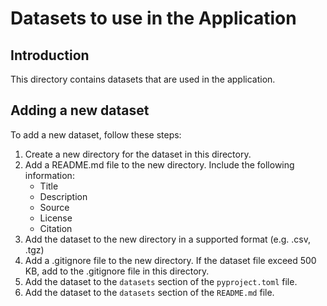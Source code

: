 # Datasets to use in the Application

## Introduction

This directory contains datasets that are used in the application.

## Adding a new dataset

To add a new dataset, follow these steps:

1. Create a new directory for the dataset in this directory.
2. Add a README.md file to the new directory. Include the following information:
    - Title
    - Description
    - Source
    - License
    - Citation
3. Add the dataset to the new directory in a supported format (e.g. .csv, .tgz)
4. Add a .gitignore file to the new directory. If the dataset file exceed 500
   KB, add to the .gitignore file in this directory.
5. Add the dataset to the `datasets` section of the `pyproject.toml` file.
6. Add the dataset to the `datasets` section of the `README.md` file.
